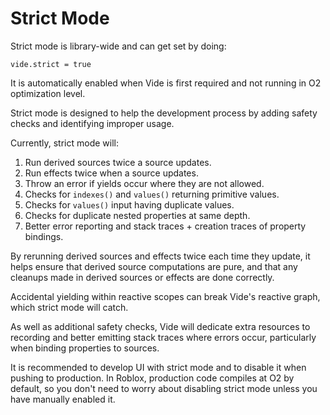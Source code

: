 # Strict Mode

Strict mode is library-wide and can get set by doing:

```luau
vide.strict = true
```

It is automatically enabled when Vide is first required and not running in O2
optimization level.

Strict mode is designed to help the development process by adding safety checks
and identifying improper usage.

Currently, strict mode will:

1. Run derived sources twice a source updates.
2. Run effects twice when a source updates.
3. Throw an error if yields occur where they are not allowed.
4. Checks for `indexes()` and `values()` returning primitive values.
5. Checks for `values()` input having duplicate values.
6. Checks for duplicate nested properties at same depth.
7. Better error reporting and stack traces + creation traces of property bindings.

By rerunning derived sources and effects twice each time they update, it helps
ensure that derived source computations are pure, and that any
cleanups made in derived sources or effects are done correctly.

Accidental yielding within reactive scopes can break Vide's reactive graph,
which strict mode will catch.

As well as additional safety checks, Vide will dedicate extra resources to
recording and better emitting stack traces where errors occur, particularly
when binding properties to sources.

It is recommended to develop UI with strict mode and to disable it when pushing to
production. In Roblox, production code compiles at O2 by default, so you don't
need to worry about disabling strict mode unless you have manually enabled it.
